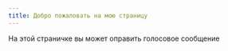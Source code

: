 ```yaml
---
title: Добро пожаловать на мою страницу
---
```

На этой страничке вы может оправить голосовое сообщение
